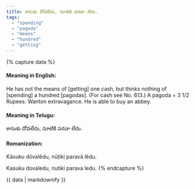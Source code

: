 ```yaml
---
title: కాసుకు దోవలేదు, నూటికి పరవా లేదు.
tags:
  - "spending"
  - "pagoda"
  - "means"
  - "hundred"
  - "getting"
---
```


{% capture data %}
#### Meaning in English:
He has not the means of [getting] one cash, but thinks nothing of [spending] a hundred [pagodas].
(For cash see No. 613.) A pagoda = 3 1/2 Rupees.
Wanton extravagance.
He is able to buy an abbey.

#### Meaning in Telugu:
కాసుకు దోవలేదు, నూటికి పరవా లేదు.

#### Romanization:
Kāsuku dōvalēdu, nūṭiki paravā lēdu.

Kasuku dovaledu, nutiki parava ledu.
{% endcapture %}

{{ data | markdownify }}

